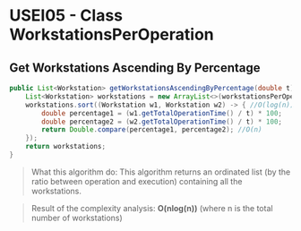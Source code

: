 # USEI05 - Class WorkstationsPerOperation

## Get Workstations Ascending By Percentage

```java
public List<Workstation> getWorkstationsAscendingByPercentage(double t) {
    List<Workstation> workstations = new ArrayList<>(workstationsPerOperation.getAllValues());
    workstations.sort((Workstation w1, Workstation w2) -> { //O(log(n))
        double percentage1 = (w1.getTotalOperationTime() / t) * 100;
        double percentage2 = (w2.getTotalOperationTime() / t) * 100;
        return Double.compare(percentage1, percentage2); //O(n)
    });
    return workstations;
}
```

> What this algorithm do: This algorithm returns an ordinated list (by the ratio between operation and execution) containing all the workstations.

> Result of the complexity analysis: **O(nlog(n))** (where n is the total number of workstations)